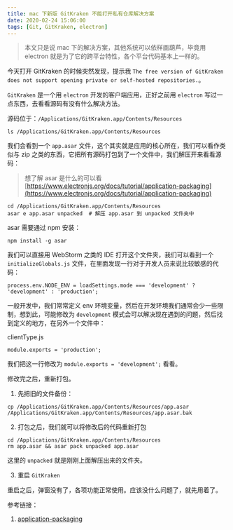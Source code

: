 ```yaml
---
title: mac 下新版 GitKraken 不能打开私有仓库解决方案
date: 2020-02-24 15:06:00
tags: [Git, GitKraken, electron]
---
```


> 本文只是说 mac 下的解决方案，其他系统可以依样画葫芦，毕竟用 electron 就是为了它的跨平台特性，各个平台代码基本上一样的。

今天打开 GitKraken 的时候突然发现，提示我 `The free version of GitKraken does not support opening private or self-hosted repositories.`。

`GitKraken` 是一个用 `electron` 开发的客户端应用，正好之前用 `electron` 写过一点东西，去看看源码有没有什么解决方法。

源码位于：`/Applications/GitKraken.app/Contents/Resources`

```
ls /Applications/GitKraken.app/Contents/Resources
```

我们会看到一个 `app.asar` 文件，这个其实就是应用的核心所在，我们可以看作类似与 zip 之类的东西，它把所有源码打包到了一个文件中，我们解压开来看看源码：

> 想了解 asar 是什么的可以看 [https://www.electronjs.org/docs/tutorial/application-packaging](https://www.electronjs.org/docs/tutorial/application-packaging)

```
cd /Applications/GitKraken.app/Contents/Resources
asar e app.asar unpacked  # 解压 app.asar 到 unpacked 文件夹中
```

asar 需要通过 npm 安装：

```
npm install -g asar
```

我们可以直接用 WebStorm 之类的 IDE 打开这个文件夹，我们可以看到一个 `initializeGlobals.js` 文件，在里面发现一行对于开发人员来说比较敏感的代码：

```
process.env.NODE_ENV = loadSettings.mode === 'development' ? 'development' : 'production';
```

一般开发中，我们常常定义 env 环境变量，然后在开发环境我们通常会少一些限制，想到此，可能修改为 `development` 模式会可以解决现在遇到的问题，然后找到定义的地方，在另外一个文件中：

clientType.js

```
module.exports = 'production';
```

我们把这一行修改为 `module.exports = 'development';` 看看。

修改完之后，重新打包。

1. 先把旧的文件备份：

```
cp /Applications/GitKraken.app/Contents/Resources/app.asar /Applications/GitKraken.app/Contents/Resources/app.asar.bak
```

2. 打包之后，我们就可以将修改后的代码重新打包

```
cd /Applications/GitKraken.app/Contents/Resources
rm app.asar && asar pack unpacked app.asar
```

这里的 `unpacked` 就是刚刚上面解压出来的文件夹。

3. 重启 `GitKraken`

重启之后，弹窗没有了，各项功能正常使用。应该没什么问题了，就先用着了。


参考链接：

1. [application-packaging](https://www.electronjs.org/docs/tutorial/application-packaging)
